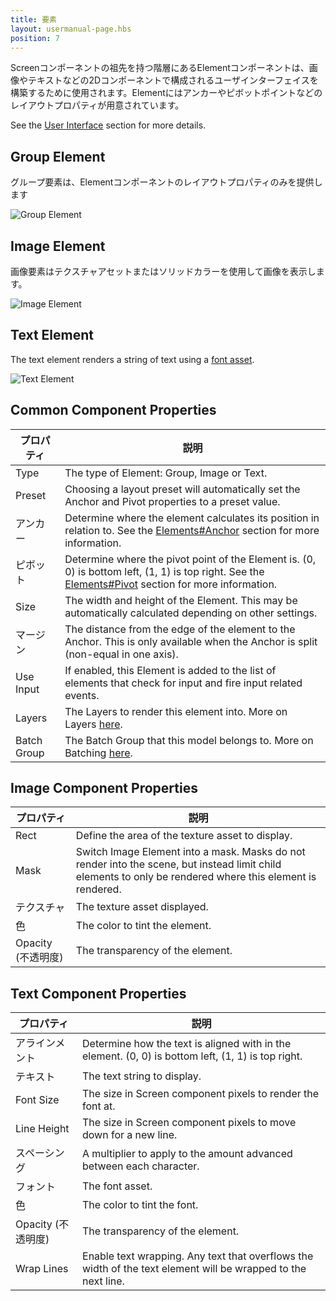 ```yaml
---
title: 要素
layout: usermanual-page.hbs
position: 7
---
```


Screenコンポーネントの祖先を持つ階層にあるElementコンポーネントは、画像やテキストなどの2Dコンポーネントで構成されるユーザインターフェイスを構築するために使用されます。Elementにはアンカーやピボットポイントなどのレイアウトプロパティが用意されています。

See the [User Interface][1] section for more details.

## Group Element

グループ要素は、Elementコンポーネントのレイアウトプロパティのみを提供します

![Group Element][2]

## Image Element

画像要素はテクスチャアセットまたはソリッドカラーを使用して画像を表示します。

![Image Element][3]

## Text Element

The text element renders a string of text using a [font asset][4].

![Text Element][5]

## Common Component Properties

| プロパティ    | 説明 |
|-------------|-------------|
| Type        | The type of Element: Group, Image or Text. |
| Preset      | Choosing a layout preset will automatically set the Anchor and Pivot properties to a preset value. |
| アンカー      | Determine where the element calculates its position in relation to. See the [Elements#Anchor][6] section for more information. |
| ピボット       | Determine where the pivot point of the Element is. (0, 0) is bottom left, (1, 1) is top right. See the [Elements#Pivot][7] section for more information. |
| Size        | The width and height of the Element. This may be automatically calculated depending on other settings. |
| マージン      | The distance from the edge of the element to the Anchor. This is only available when the Anchor is split (non-equal in one axis). |
| Use Input   | If enabled, this Element is added to the list of elements that check for input and fire input related events. |
| Layers      | The Layers to render this element into. More on Layers [here][8]. |
| Batch Group | The Batch Group that this model belongs to. More on Batching [here][9]. |

## Image Component Properties

| プロパティ | 説明 |
|----------|-------------|
| Rect     | Define the area of the texture asset to display. |
| Mask     | Switch Image Element into a mask. Masks do not render into the scene, but instead limit child elements to only be rendered where this element is rendered. |
| テクスチャ  | The texture asset displayed. |
| 色    | The color to tint the element. |
| Opacity (不透明度)  | The transparency of the element. |

## Text Component Properties

| プロパティ    | 説明 |
|-------------|-------------|
| アラインメント   | Determine how the text is aligned with in the element. (0, 0) is bottom left, (1, 1) is top right. |
| テキスト        | The text string to display. |
| Font Size   | The size in Screen component pixels to render the font at. |
| Line Height | The size in Screen component pixels to move down for a new line. |
| スペーシング     | A multiplier to apply to the amount advanced between each character. |
| フォント        | The font asset. |
| 色       | The color to tint the font. |
| Opacity (不透明度)     | The transparency of the element. |
| Wrap Lines  | Enable text wrapping. Any text that overflows the width of the text element will be wrapped to the next line. |

[1]: /user-manual/user-interface
[2]: /images/user-manual/scenes/components/component-element-group.png
[3]: /images/user-manual/scenes/components/component-element-image.png
[4]: /user-manual/assets/fonts/
[5]: /images/user-manual/scenes/components/component-element-text.png
[6]: /user-manual/user-interface/elements/#anchor
[7]: /user-manual/user-interface/elements/#pivot
[8]: /user-manual/graphics/layers
[9]: /user-manual/optimization/batching
